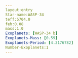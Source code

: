 ```yaml
---
layout:entry
Star-name:WASP-34
teff:5704.0
feh:0.08
mass:1.0
Exoplanets: [WASP-34 b]
Exoplanets-Mass: [0.59]
Exoplanets-Period: [4.3176782]
Number-Exoplanets:1
---
```


